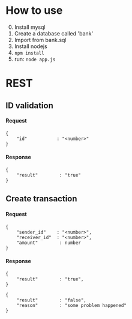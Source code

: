 # How to use
0. Install mysql
1. Create a database called 'bank'
2. Import from bank.sql
3. Install nodejs
4. ```npm install```
5. run: ```node app.js```


# REST
## ID validation
#### Request
```
{
    "id"           : "<number>"
}
```
#### Response
```
{
    "result"        : "true"
}
```

## Create transaction
#### Request
```
{
    "sender_id"    : "<number>",
    "receiver_id"  : "<number>",
    "amount"        : number
}
```
#### Response
```
{
    "result"        : "true",
}
```
```
{
    "result"        : "false",
    "reason"        : "some problem happened"
}
```